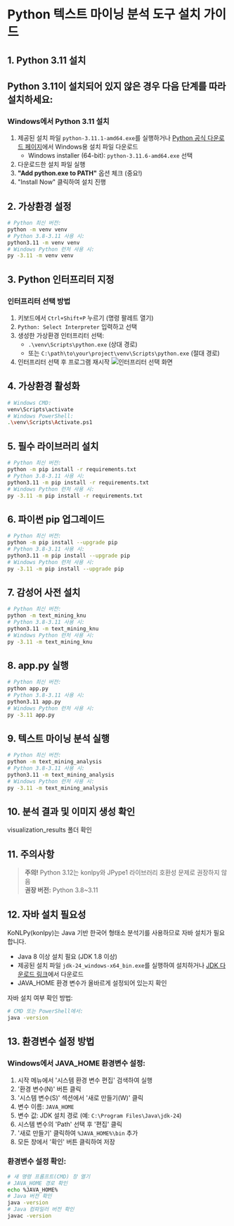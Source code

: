 # Python 텍스트 마이닝 분석 도구 설치 가이드

## 1. Python 3.11 설치
## Python 3.11이 설치되어 있지 않은 경우 다음 단계를 따라 설치하세요:
### Windows에서 Python 3.11 설치
1. 제공된 설치 파일 `python-3.11.1-amd64.exe`를 실행하거나 [Python 공식 다운로드 페이지](https://www.python.org/downloads/release/python-3116/)에서 Windows용 설치 파일 다운로드
   - Windows installer (64-bit): `python-3.11.6-amd64.exe` 선택
2. 다운로드한 설치 파일 실행
3. **"Add python.exe to PATH"** 옵션 체크 (중요!)
4. "Install Now" 클릭하여 설치 진행

## 2. 가상환경 설정
```bash
# Python 최신 버전:
python -m venv venv
# Python 3.8-3.11 사용 시:
python3.11 -m venv venv
# Windows Python 런처 사용 시:
py -3.11 -m venv venv
```

## 3. Python 인터프리터 지정
### 인터프리터 선택 방법
1. 키보드에서 `Ctrl+Shift+P` 누르기 (명령 팔레트 열기)
2. `Python: Select Interpreter` 입력하고 선택
3. 생성한 가상환경 인터프리터 선택:
   - `.\venv\Scripts\python.exe` (상대 경로)
   - 또는 `C:\path\to\your\project\venv\Scripts\python.exe` (절대 경로)
4. 인터프리터 선택 후 프로그램 재시작
![인터프리터 선택 화면](https://code.visualstudio.com/assets/docs/python/environments/interpreters-list.png)

## 4. 가상환경 활성화
```bash
# Windows CMD:
venv\Scripts\activate
# Windows PowerShell:
.\venv\Scripts\Activate.ps1
```

## 5. 필수 라이브러리 설치
```bash
# Python 최신 버전:
python -m pip install -r requirements.txt
# Python 3.8-3.11 사용 시:
python3.11 -m pip install -r requirements.txt
# Windows Python 런처 사용 시:
py -3.11 -m pip install -r requirements.txt
```

## 6. 파이썬 pip 업그레이드
```bash
# Python 최신 버전:
python -m pip install --upgrade pip
# Python 3.8-3.11 사용 시:
python3.11 -m pip install --upgrade pip
# Windows Python 런처 사용 시:
py -3.11 -m pip install --upgrade pip
```

## 7. 감성어 사전 설치
```bash
# Python 최신 버전:
python -m text_mining_knu
# Python 3.8-3.11 사용 시:
python3.11 -m text_mining_knu
# Windows Python 런처 사용 시:
py -3.11 -m text_mining_knu
```

## 8. app.py 실행
```bash
# Python 최신 버전:
python app.py
# Python 3.8-3.11 사용 시:
python3.11 app.py
# Windows Python 런처 사용 시:
py -3.11 app.py
```

## 9. 텍스트 마이닝 분석 실행
```bash
# Python 최신 버전:
python -m text_mining_analysis
# Python 3.8-3.11 사용 시:
python3.11 -m text_mining_analysis
# Windows Python 런처 사용 시:
py -3.11 -m text_mining_analysis
```

## 10. 분석 결과 및 이미지 생성 확인
visualization_results 폴더 확인

## 11. 주의사항
> **주의!** Python 3.12는 konlpy와 JPype1 라이브러리 호환성 문제로 권장하지 않음  
> **권장 버전:** Python 3.8~3.11

## 12. 자바 설치 필요성
KoNLPy(konlpy)는 Java 기반 한국어 형태소 분석기를 사용하므로 자바 설치가 필요합니다.
- Java 8 이상 설치 필요 (JDK 1.8 이상)
- 제공된 설치 파일 `jdk-24_windows-x64_bin.exe`를 실행하여 설치하거나 [JDK 다운로드 링크](https://www.oracle.com/java/technologies/downloads/)에서 다운로드
- JAVA_HOME 환경 변수가 올바르게 설정되어 있는지 확인

자바 설치 여부 확인 방법:
```bash
# CMD 또는 PowerShell에서:
java -version
```

## 13. 환경변수 설정 방법
### Windows에서 JAVA_HOME 환경변수 설정:
1. 시작 메뉴에서 '시스템 환경 변수 편집' 검색하여 실행
2. '환경 변수(N)' 버튼 클릭
3. '시스템 변수(S)' 섹션에서 '새로 만들기(W)' 클릭
4. 변수 이름: `JAVA_HOME`
5. 변수 값: JDK 설치 경로 (예: `C:\Program Files\Java\jdk-24`)
6. 시스템 변수의 'Path' 선택 후 '편집' 클릭
7. '새로 만들기' 클릭하여 `%JAVA_HOME%\bin` 추가
8. 모든 창에서 '확인' 버튼 클릭하여 저장

### 환경변수 설정 확인:
```bash
# 새 명령 프롬프트(CMD) 창 열기
# JAVA_HOME 경로 확인
echo %JAVA_HOME%
# Java 버전 확인
java -version
# Java 컴파일러 버전 확인
javac -version
```